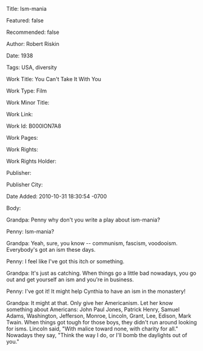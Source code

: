 Title: Ism-mania

Featured: false

Recommended: false

Author: Robert Riskin

Date: 1938

Tags: USA, diversity

Work Title: You Can't Take It With You

Work Type: Film

Work Minor Title:  

Work Link: 

Work Id:  B000ION7A8

Work Pages:  

Work Rights:  

Work Rights Holder:  

Publisher:  

Publisher City:  

Date Added: 2010-10-31 18:30:54 -0700

Body:

Grandpa: Penny why don't you write a play about ism-mania? 

Penny: Ism-mania? 

Grandpa: Yeah, sure, you know -- communism, fascism, voodooism. Everybody's got an ism these days. 

Penny: I feel like I've got this itch or something. 

Grandpa: It's just as catching. When things go a little bad nowadays, you go out and get yourself an ism and you're in business. 

Penny: I've got it! It might help Cynthia to have an ism in the monastery! 

Grandpa: It might at that. Only give her Americanism. Let her know something about Americans: John Paul Jones, Patrick Henry, Samuel Adams, Washington, Jefferson, Monroe, Lincoln, Grant, Lee, Edison, Mark Twain. When things got tough for those boys, they didn't run around looking for isms. Lincoln said, "With malice toward none, with charity for all." Nowadays they say, "Think the way I do, or I'll bomb the daylights out of you."

